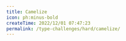 ```yaml
---
title: Camelize
icon: ph:minus-bold
createTime: 2022/12/01 07:47:23
permalink: /type-challenges/hard/camelize/
---
```

